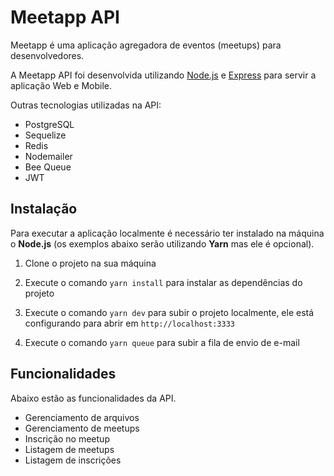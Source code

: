 # Meetapp API

Meetapp é uma aplicação agregadora de eventos (meetups) para desenvolvedores.

A Meetapp API foi desenvolvida utilizando [Node.js](https://nodejs.org) e [Express](https://expressjs.com) para servir a aplicação Web e Mobile.

Outras tecnologias utilizadas na API:
* PostgreSQL
* Sequelize
* Redis
* Nodemailer
* Bee Queue
* JWT

## Instalação

Para executar a aplicação localmente é necessário ter instalado na máquina o **Node.js** (os exemplos abaixo serão utilizando **Yarn** mas ele é opcional).

1. Clone o projeto na sua máquina

2. Execute o comando `yarn install` para instalar as dependências do projeto

3. Execute o comando `yarn dev` para subir o projeto localmente, ele está configurando para abrir em `http://localhost:3333`

4. Execute o comando `yarn queue` para subir a fila de envio de e-mail

## Funcionalidades

Abaixo estão as funcionalidades da API.

* Gerenciamento de arquivos
* Gerenciamento de meetups
* Inscrição no meetup
* Listagem de meetups
* Listagem de inscrições
